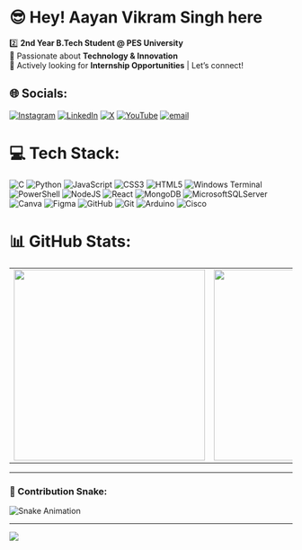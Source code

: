 # 😎 Hey! Aayan Vikram Singh here

2️⃣ **2nd Year B.Tech Student @ PES University**  
🚀 Passionate about **Technology & Innovation**  
💼 Actively looking for **Internship Opportunities** | Let’s connect!

## 🌐 Socials:
[![Instagram](https://img.shields.io/badge/Instagram-%23E4405F.svg?logo=Instagram&logoColor=white)](https://instagram.com/aayanvikramsingh) 
[![LinkedIn](https://img.shields.io/badge/LinkedIn-%230077B5.svg?logo=linkedin&logoColor=white)](https://linkedin.com/in/aayanvikramsingh) 
[![X](https://img.shields.io/badge/X-black.svg?logo=X&logoColor=white)](https://x.com/@AayanVikra6077) 
[![YouTube](https://img.shields.io/badge/YouTube-%23FF0000.svg?logo=YouTube&logoColor=white)](https://youtube.com/@UCFMLXVJV6Y-6p8otnepXyAA) 
[![email](https://img.shields.io/badge/Email-D14836?logo=gmail&logoColor=white)](mailto:aayanv5201@gmail.com) 

# 💻 Tech Stack:
![C](https://img.shields.io/badge/c-%2300599C.svg?style=plastic&logo=c&logoColor=white) 
![Python](https://img.shields.io/badge/python-3670A0?style=plastic&logo=python&logoColor=ffdd54) 
![JavaScript](https://img.shields.io/badge/javascript-%23323330.svg?style=plastic&logo=javascript&logoColor=%23F7DF1E) 
![CSS3](https://img.shields.io/badge/css3-%231572B6.svg?style=plastic&logo=css3&logoColor=white) 
![HTML5](https://img.shields.io/badge/html5-%23E34F26.svg?style=plastic&logo=html5&logoColor=white) 
![Windows Terminal](https://img.shields.io/badge/Windows%20Terminal-%234D4D4D.svg?style=plastic&logo=windows-terminal&logoColor=white) 
![PowerShell](https://img.shields.io/badge/PowerShell-%235391FE.svg?style=plastic&logo=powershell&logoColor=white) 
![NodeJS](https://img.shields.io/badge/node.js-6DA55F?style=plastic&logo=node.js&logoColor=white) 
![React](https://img.shields.io/badge/react-%2320232a.svg?style=plastic&logo=react&logoColor=%2361DAFB) 
![MongoDB](https://img.shields.io/badge/MongoDB-%234ea94b.svg?style=plastic&logo=mongodb&logoColor=white) 
![MicrosoftSQLServer](https://img.shields.io/badge/Microsoft%20SQL%20Server-CC2927?style=plastic&logo=microsoft%20sql%20server&logoColor=white) 
![Canva](https://img.shields.io/badge/Canva-%2300C4CC.svg?style=plastic&logo=Canva&logoColor=white) 
![Figma](https://img.shields.io/badge/figma-%23F24E1E.svg?style=plastic&logo=figma&logoColor=white) 
![GitHub](https://img.shields.io/badge/github-%23121011.svg?style=plastic&logo=github&logoColor=white) 
![Git](https://img.shields.io/badge/git-%23F05033.svg?style=plastic&logo=git&logoColor=white) 
![Arduino](https://img.shields.io/badge/-Arduino-00979D?style=plastic&logo=Arduino&logoColor=white) 
![Cisco](https://img.shields.io/badge/cisco-%23049fd9.svg?style=plastic&logo=cisco&logoColor=black)

# 📊 GitHub Stats:

<table>
  <tr>
    <td>
      <img src="https://github-readme-stats.vercel.app/api?username=aayanvikramsingh&theme=dark&hide_border=false&include_all_commits=false&count_private=false" width="340px" />
    </td>
    <td>
      <img src="https://nirzak-streak-stats.vercel.app/?user=aayanvikramsingh&theme=dark&hide_border=false" width="340px" />
    </td>
    <td>
      <img src="https://github-readme-stats.vercel.app/api/top-langs/?username=aayanvikramsingh&theme=dark&hide_border=false&include_all_commits=false&count_private=false&layout=compact" width="340px" />
    </td>
  </tr>
</table>

---

### 🐍 Contribution Snake:
![Snake Animation](https://github.com/aayanvikramsingh/aayanvikramsingh/blob/output/snake.svg)

---

[![](https://visitcount.itsvg.in/api?id=aayanvikramsingh&icon=6&color=9)](https://visitcount.itsvg.in)

<!-- Proudly created with GPRM ( https://gprm.itsvg.in ) -->
